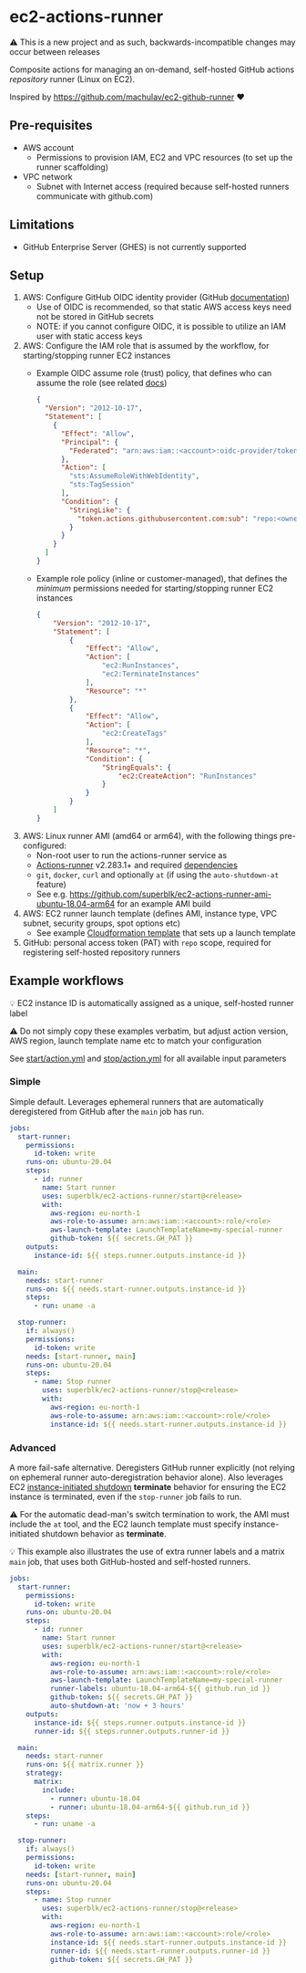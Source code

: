 # ec2-actions-runner

⚠️ This is a new project and as such, backwards-incompatible changes may occur between releases

Composite actions for managing an on-demand, self-hosted GitHub actions _repository_ runner (Linux on EC2).

Inspired by <https://github.com/machulav/ec2-github-runner> ❤️

## Pre-requisites

- AWS account
  - Permissions to provision IAM, EC2 and VPC resources (to set up the runner scaffolding)
- VPC network
  - Subnet with Internet access (required because self-hosted runners communicate with github.com)

## Limitations

- GitHub Enterprise Server (GHES) is not currently supported

## Setup

1. AWS: Configure GitHub OIDC identity provider (GitHub [documentation](https://docs.github.com/en/actions/deployment/security-hardening-your-deployments/configuring-openid-connect-in-amazon-web-services))
    - Use of OIDC is recommended, so that static AWS access keys need not be stored in GitHub secrets
    - NOTE: if you cannot configure OIDC, it is possible to utilize an IAM user with static access keys
2. AWS: Configure the IAM role that is assumed by the workflow, for starting/stopping runner EC2 instances
    - Example OIDC assume role (trust) policy, that defines who can assume the role (see related [docs](<https://github.com/aws-actions/configure-aws-credentials#sample-iam-role-cloudformation-template>))

      ```json
      {
        "Version": "2012-10-17",
        "Statement": [
          {
            "Effect": "Allow",
            "Principal": {
              "Federated": "arn:aws:iam::<account>:oidc-provider/token.actions.githubusercontent.com"
            },
            "Action": [
              "sts:AssumeRoleWithWebIdentity",
              "sts:TagSession"
            ],
            "Condition": {
              "StringLike": {
                "token.actions.githubusercontent.com:sub": "repo:<owner>/<repository>:*"
              }
            }
          }
        ]
      }
      ```
    - Example role policy (inline or customer-managed), that defines the _minimum_ permissions needed for starting/stopping runner EC2 instances

      ```json
      {
          "Version": "2012-10-17",
          "Statement": [
              {
                  "Effect": "Allow",
                  "Action": [
                      "ec2:RunInstances",
                      "ec2:TerminateInstances"
                  ],
                  "Resource": "*"
              },
              {
                  "Effect": "Allow",
                  "Action": [
                      "ec2:CreateTags"
                  ],
                  "Resource": "*",
                  "Condition": {
                      "StringEquals": {
                          "ec2:CreateAction": "RunInstances"
                      }
                  }
              }
          ]
      }
      ```
4. AWS: Linux runner AMI (amd64 or arm64), with the following things pre-configured:
    - Non-root user to run the actions-runner service as
    - [Actions-runner](https://github.com/actions/runner) v2.283.1+ and required [dependencies](https://github.com/actions/runner/blob/main/docs/start/envlinux.md)
    - `git`, `docker`, `curl` and optionally `at` (if using the `auto-shutdown-at` feature)
    - See e.g. <https://github.com/superblk/ec2-actions-runner-ami-ubuntu-18.04-arm64> for an example AMI build
5. AWS: EC2 runner launch template (defines AMI, instance type, VPC subnet, security groups, spot options etc)
    - See example [Cloudformation template](https://gist.github.com/jpalomaki/003c4d173a856cf64c6d35f8869a2de8) that sets up a launch template
6. GitHub: personal access token (PAT) with `repo` scope, required for registering self-hosted repository runners

## Example workflows

💡 EC2 instance ID is automatically assigned as a unique, self-hosted runner label

⚠️ Do not simply copy these examples verbatim, but adjust action version, AWS region, launch template name etc to match your configuration

See [start/action.yml](start/action.yml) and [stop/action.yml](stop/action.yml) for all available input parameters

### Simple

Simple default. Leverages ephemeral runners that are automatically deregistered from GitHub after the `main` job has run.

```yaml
jobs:
  start-runner:
    permissions:
      id-token: write
    runs-on: ubuntu-20.04
    steps:
      - id: runner
        name: Start runner
        uses: superblk/ec2-actions-runner/start@<release>
        with:
          aws-region: eu-north-1
          aws-role-to-assume: arn:aws:iam::<account>:role/<role>
          aws-launch-template: LaunchTemplateName=my-special-runner
          github-token: ${{ secrets.GH_PAT }}
    outputs:
      instance-id: ${{ steps.runner.outputs.instance-id }}

  main:
    needs: start-runner
    runs-on: ${{ needs.start-runner.outputs.instance-id }}
    steps:
      - run: uname -a

  stop-runner:
    if: always()
    permissions:
      id-token: write
    needs: [start-runner, main]
    runs-on: ubuntu-20.04
    steps:
      - name: Stop runner
        uses: superblk/ec2-actions-runner/stop@<release>
        with:
          aws-region: eu-north-1
          aws-role-to-assume: arn:aws:iam::<account>:role/<role>
          instance-id: ${{ needs.start-runner.outputs.instance-id }}
```

### Advanced

A more fail-safe alternative. Deregisters GitHub runner explicitly (not relying on ephemeral runner auto-deregistration behavior alone). Also leverages EC2 [instance-initiated shutdown](https://docs.aws.amazon.com/AWSEC2/latest/UserGuide/terminating-instances.html#Using_ChangingInstanceInitiatedShutdownBehavior) **terminate** behavior for ensuring the EC2 instance is terminated, even if the `stop-runner` job fails to run.

⚠️ For the automatic dead-man's switch termination to work, the AMI must include the `at` tool, and the EC2 launch template must specify instance-initiated shutdown behavior as **terminate**.

💡 This example also illustrates the use of extra runner labels and a matrix `main` job, that uses both GitHub-hosted and self-hosted runners.

```yaml
jobs:
  start-runner:
    permissions:
      id-token: write
    runs-on: ubuntu-20.04
    steps:
      - id: runner
        name: Start runner
        uses: superblk/ec2-actions-runner/start@<release>
        with:
          aws-region: eu-north-1
          aws-role-to-assume: arn:aws:iam::<account>:role/<role>
          aws-launch-template: LaunchTemplateName=my-special-runner
          runner-labels: ubuntu-18.04-arm64-${{ github.run_id }}
          github-token: ${{ secrets.GH_PAT }}
          auto-shutdown-at: 'now + 3 hours'
    outputs:
      instance-id: ${{ steps.runner.outputs.instance-id }}
      runner-id: ${{ steps.runner.outputs.runner-id }}

  main:
    needs: start-runner
    runs-on: ${{ matrix.runner }}
    strategy:
      matrix:
        include:
          - runner: ubuntu-18.04
          - runner: ubuntu-18.04-arm64-${{ github.run_id }}
    steps:
      - run: uname -a

  stop-runner:
    if: always()
    permissions:
      id-token: write
    needs: [start-runner, main]
    runs-on: ubuntu-20.04
    steps:
      - name: Stop runner
        uses: superblk/ec2-actions-runner/stop@<release>
        with:
          aws-region: eu-north-1
          aws-role-to-assume: arn:aws:iam::<account>:role/<role>
          instance-id: ${{ needs.start-runner.outputs.instance-id }}
          runner-id: ${{ needs.start-runner.outputs.runner-id }}
          github-token: ${{ secrets.GH_PAT }}
```
